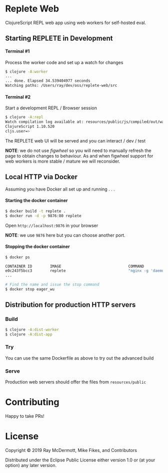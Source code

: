 # Replete Web

ClojureScript REPL web app using web workers for self-hosted eval.

## Starting REPLETE in Development

#### Terminal #1

Process the worker code and set up a watch for changes

```bash
$ clojure -A:worker
...
... done. Elapsed 34.539404977 seconds
Watching paths: /Users/ray/dev/oss/replete-web/src
```

#### Terminal #2

Start a development REPL / Browser session

```bash
$ clojure -A:repl
Watch compilation log available at: resources/public/js/compiled/out/watch.log
ClojureScript 1.10.520
cljs.user=> 
```

The REPLETE web UI will be served and you can interact / dev / test

**NOTE**: we do not use _figwheel_ so you will need to manually refresh the page to obtain changes to behaviour. As and when figwheel support for web workers is more stable / mature we will reconsider.

## Local HTTP via Docker

Assuming you have Docker all set up and running . . .

#### Starting the docker container

```bash
$ docker build -t replete .
$ docker run -d -p 9876:80 replete
```

Open `http://localhost:9876` in your browser

**NOTE**: we use `9876` here but you can choose another port.

#### Stopping the docker container
```bash
$ docker ps

CONTAINER ID        IMAGE                              COMMAND                  CREATED             STATUS              PORTS                              NAMES
e0c243f5bcc3        replete                            "nginx -g 'daemon of…"   3 seconds ago       Up 1 second         0.0.0.0:9876->80/tcp               eager_wu
...

# Find the name and issue the stop command
$ docker stop eager_wu
```

## Distribution for production HTTP servers

### Build
```bash
$ clojure -A:dist-worker
$ clojure -A:dist-app
```

### Try
You can use the same Dockerfile as above to try out the advanced build

### Serve
Production web servers should offer the files from `resources/public`

# Contributing

Happy to take PRs!

# License

Copyright © 2019 Ray McDermott, Mike Fikes, and Contributors

Distributed under the Eclipse Public License either version 1.0 or (at your option) any later version.
